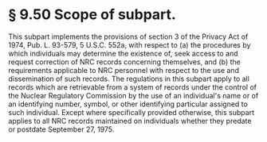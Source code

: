 # § 9.50   Scope of subpart.

This subpart implements the provisions of section 3 of the Privacy Act of 1974, Pub. L. 93-579, 5 U.S.C. 552a, with respect to (a) the procedures by which individuals may determine the existence of, seek access to and request correction of NRC records concerning themselves, and (b) the requirements applicable to NRC personnel with respect to the use and dissemination of such records. The regulations in this subpart apply to all records which are retrievable from a system of records under the control of the Nuclear Regulatory Commission by the use of an individual's name or of an identifying number, symbol, or other identifying particular assigned to such individual. Except where specifically provided otherwise, this subpart applies to all NRC records maintained on individuals whether they predate or postdate September 27, 1975.




